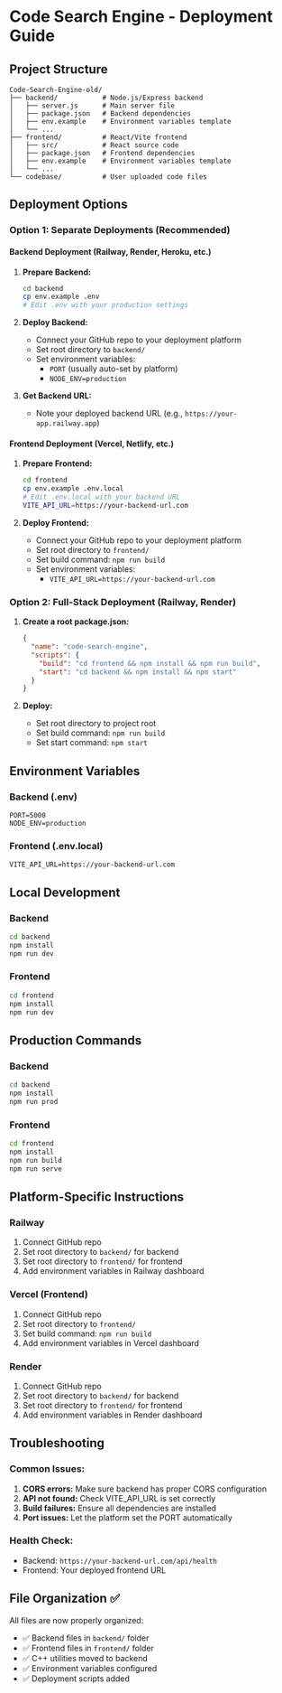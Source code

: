 # Code Search Engine - Deployment Guide

## Project Structure
```
Code-Search-Engine-old/
├── backend/           # Node.js/Express backend
│   ├── server.js      # Main server file
│   ├── package.json   # Backend dependencies
│   ├── env.example    # Environment variables template
│   └── ...
├── frontend/          # React/Vite frontend
│   ├── src/           # React source code
│   ├── package.json   # Frontend dependencies
│   ├── env.example    # Environment variables template
│   └── ...
└── codebase/          # User uploaded code files
```

## Deployment Options

### Option 1: Separate Deployments (Recommended)

#### Backend Deployment (Railway, Render, Heroku, etc.)
1. **Prepare Backend:**
   ```bash
   cd backend
   cp env.example .env
   # Edit .env with your production settings
   ```

2. **Deploy Backend:**
   - Connect your GitHub repo to your deployment platform
   - Set root directory to `backend/`
   - Set environment variables:
     - `PORT` (usually auto-set by platform)
     - `NODE_ENV=production`

3. **Get Backend URL:**
   - Note your deployed backend URL (e.g., `https://your-app.railway.app`)

#### Frontend Deployment (Vercel, Netlify, etc.)
1. **Prepare Frontend:**
   ```bash
   cd frontend
   cp env.example .env.local
   # Edit .env.local with your backend URL
   VITE_API_URL=https://your-backend-url.com
   ```

2. **Deploy Frontend:**
   - Connect your GitHub repo to your deployment platform
   - Set root directory to `frontend/`
   - Set build command: `npm run build`
   - Set environment variables:
     - `VITE_API_URL=https://your-backend-url.com`

### Option 2: Full-Stack Deployment (Railway, Render)

1. **Create a root package.json:**
   ```json
   {
     "name": "code-search-engine",
     "scripts": {
       "build": "cd frontend && npm install && npm run build",
       "start": "cd backend && npm install && npm start"
     }
   }
   ```

2. **Deploy:**
   - Set root directory to project root
   - Set build command: `npm run build`
   - Set start command: `npm start`

## Environment Variables

### Backend (.env)
```env
PORT=5000
NODE_ENV=production
```

### Frontend (.env.local)
```env
VITE_API_URL=https://your-backend-url.com
```

## Local Development

### Backend
```bash
cd backend
npm install
npm run dev
```

### Frontend
```bash
cd frontend
npm install
npm run dev
```

## Production Commands

### Backend
```bash
cd backend
npm install
npm run prod
```

### Frontend
```bash
cd frontend
npm install
npm run build
npm run serve
```

## Platform-Specific Instructions

### Railway
1. Connect GitHub repo
2. Set root directory to `backend/` for backend
3. Set root directory to `frontend/` for frontend
4. Add environment variables in Railway dashboard

### Vercel (Frontend)
1. Connect GitHub repo
2. Set root directory to `frontend/`
3. Set build command: `npm run build`
4. Add environment variables in Vercel dashboard

### Render
1. Connect GitHub repo
2. Set root directory to `backend/` for backend
3. Set root directory to `frontend/` for frontend
4. Add environment variables in Render dashboard

## Troubleshooting

### Common Issues:
1. **CORS errors:** Make sure backend has proper CORS configuration
2. **API not found:** Check VITE_API_URL is set correctly
3. **Build failures:** Ensure all dependencies are installed
4. **Port issues:** Let the platform set the PORT automatically

### Health Check:
- Backend: `https://your-backend-url.com/api/health`
- Frontend: Your deployed frontend URL

## File Organization ✅

All files are now properly organized:
- ✅ Backend files in `backend/` folder
- ✅ Frontend files in `frontend/` folder  
- ✅ C++ utilities moved to backend
- ✅ Environment variables configured
- ✅ Deployment scripts added
